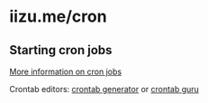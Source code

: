 # **iizu.me/cron**

## Starting cron jobs
[More information on cron jobs](https://ostechnix.com/a-beginners-guide-to-cron-jobs/)

Crontab editors: [crontab generator](https://crontab-generator.org/) or [crontab guru](https://crontab.guru/#15_14_1_*_*)